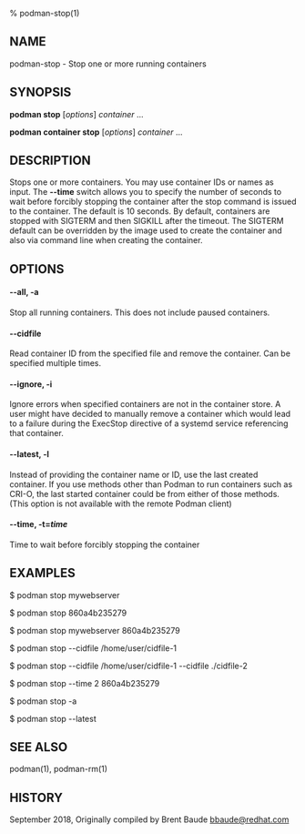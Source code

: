 % podman-stop(1)

## NAME
podman\-stop - Stop one or more running containers

## SYNOPSIS
**podman stop** [*options*] *container* ...

**podman container stop** [*options*] *container* ...

## DESCRIPTION
Stops one or more containers.  You may use container IDs or names as input. The **--time** switch
allows you to specify the number of seconds to wait before forcibly stopping the container after the stop command
is issued to the container. The default is 10 seconds. By default, containers are stopped with SIGTERM
and then SIGKILL after the timeout. The SIGTERM default can be overridden by the image used to create the
container and also via command line when creating the container.

## OPTIONS

#### **--all**, **-a**

Stop all running containers.  This does not include paused containers.

#### **--cidfile**

Read container ID from the specified file and remove the container.  Can be specified multiple times.

#### **--ignore**, **-i**

Ignore errors when specified containers are not in the container store.  A user
might have decided to manually remove a container which would lead to a failure
during the ExecStop directive of a systemd service referencing that container.

#### **--latest**, **-l**

Instead of providing the container name or ID, use the last created container. If you use methods other than Podman
to run containers such as CRI-O, the last started container could be from either of those methods. (This option is not available with the remote Podman client)

#### **--time**, **-t**=*time*

Time to wait before forcibly stopping the container

## EXAMPLES

$ podman stop mywebserver

$ podman stop 860a4b235279

$ podman stop mywebserver 860a4b235279

$ podman stop --cidfile /home/user/cidfile-1

$ podman stop --cidfile /home/user/cidfile-1 --cidfile ./cidfile-2

$ podman stop --time 2 860a4b235279

$ podman stop -a

$ podman stop --latest

## SEE ALSO
podman(1), podman-rm(1)

## HISTORY
September 2018, Originally compiled by Brent Baude <bbaude@redhat.com>
